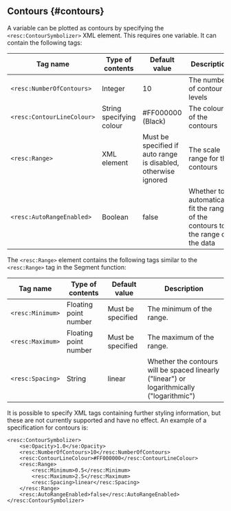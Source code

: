 ## Contours {#contours}

A variable can be plotted as contours by specifying the `<resc:ContourSymbolizer>` XML element. This requires one variable. It can contain the following tags:

| Tag name | Type of contents | Default value | Description |
| --- | --- | --- | --- |
| `<resc:NumberOfContours>` | Integer | 10 | The number of contour levels |
| `<resc:ContourLineColour>` | String specifying colour | #FF000000 (Black) | The colour of the contours |
| `<resc:Range>` | XML element | Must be specified if auto range is disabled, otherwise ignored | The scale range for the contours |
| `<resc:AutoRangeEnabled>` | Boolean | false | Whether to automatically fit the range of the contours to the range of the data |

The `<resc:Range>` element contains the following tags similar to the `<resc:Range>` tag in the Segment function:

| Tag name | Type of contents | Default value | Description |
| --- | --- | --- | --- |
| `<resc:Minimum>` | Floating point number | Must be specified | The minimum of the range. |
| `<resc:Maximum>` | Floating point number | Must be specified | The maximum of the range. |
| `<resc:Spacing>` | String | linear | Whether the contours will be spaced linearly ("linear") or logarithmically ("logarithmic") |

It is possible to specify XML tags containing further styling information, but these are not currently supported and have no effect. An example of a specification for contours is:

```
<resc:ContourSymbolizer>
    <se:Opacity>1.0</se:Opacity>
    <resc:NumberOfContours>10</resc:NumberOfContours>
    <resc:ContourLineColour>#FF000000</resc:ContourLineColour>
    <resc:Range>
        <resc:Minimum>0.5</resc:Minimum>
        <resc:Maximum>2.5</resc:Maximum>
        <resc:Spacing>linear</resc:Spacing>
    </resc:Range>
    <resc:AutoRangeEnabled>false</resc:AutoRangeEnabled>
</resc:ContourSymbolizer>
```